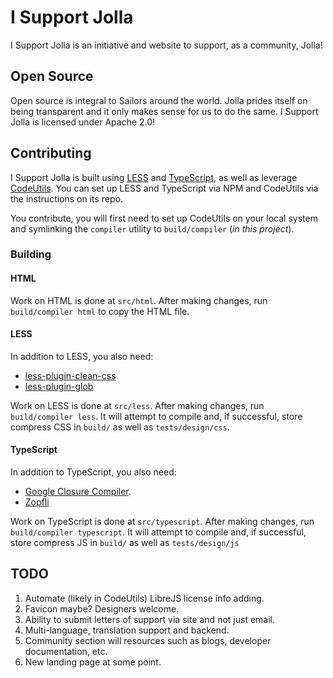 # I Support Jolla #

I Support Jolla is an initiative and website to support, as a community, Jolla!

## Open Source ##

Open source is integral to Sailors around the world. Jolla prides itself on being transparent and it only makes sense for us to do the same. I Support Jolla is licensed under Apache 2.0!

## Contributing ##

I Support Jolla is built using [LESS](http://lesscss.org) and [TypeScript](http://typescriptlang.org), as well as leverage [CodeUtils](https://github.com/StroblIndustries/CodeUtils). You can set up LESS and TypeScript via NPM and CodeUtils via the instructions on its repo.

You contribute, you will first need to set up CodeUtils on your local system and symlinking the `compiler` utility to `build/compiler` (*in this project*).

### Building ###

#### HTML ####

Work on HTML is done at `src/html`. After making changes, run `build/compiler html` to copy the HTML file.

#### LESS ####

In addition to LESS, you also need:

- [less-plugin-clean-css](https://www.npmjs.com/package/less-plugin-clean-css)
- [less-plugin-glob](https://www.npmjs.com/package/less-plugin-glob)

Work on LESS is done at `src/less`. After making changes, run `build/compiler less`. It will attempt to compile and, if successful, store compress CSS in `build/` as well as `tests/design/css`.

#### TypeScript ####

In addition to TypeScript, you also need:

- [Google Closure Compiler](https://www.npmjs.com/package/closurecompiler).
- [Zopfli](https://github.com/google/zopfli)

Work on TypeScript is done at `src/typescript`. After making changes, run `build/compiler typescript`. It will attempt to compile and, if successful, store compress JS in `build/` as well as `tests/design/js`

## TODO ##

1. Automate (likely in CodeUtils) LibreJS license info adding.
2. Favicon maybe? Designers welcome.
3. Ability to submit letters of support via site and not just email.
4. Multi-language, translation support and backend.
5. Community section will resources such as blogs, developer documentation, etc.
6. New landing page at some point.